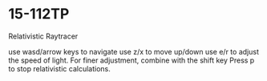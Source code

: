 # 15-112TP

Relativistic Raytracer

use wasd/arrow keys to navigate
use z/x to move up/down
use e/r to adjust the speed of light. For finer adjustment, combine with the shift key
Press p to stop relativistic calculations. 
